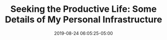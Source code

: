 ---
date: 2019-08-24 06:05:25-05:00
link:
  source: pocket
  source_url: https://getpocket.com
  text: 'Seeking the Productive Life: Some Details of My Personal Infrastructure'
  url: https://blog.stephenwolfram.com/2019/02/seeking-the-productive-life-some-details-of-my-personal-infrastructure
slug: seeking-the-productive-life-some-details-of-my-personal-infrastructure
source: pocket
title: 'Seeking the Productive Life: Some Details of My Personal Infrastructure'
---